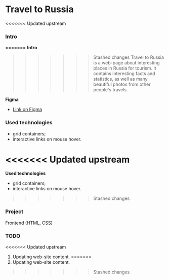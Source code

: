 # Travel to Russia

<<<<<<< Updated upstream
### Intro

=======
**Intro**
>>>>>>> Stashed changes
Travel to Russia is a web-page about interesting places in Russia for tourism.
It contains interesting facts and statistics, as well as many beautiful photos from other people's travels.

**Figma**

* [Link on Figma](https://www.figma.com/file/5PRjsCbw44H8qclCnNrob7/Sprint-3_-Russia-_-desktop-%2B-mobile?node-id=28503%3A0&t=qV7CW6kbz7pJauPA-3)

### Used technologies

* grid containers;
* interactive links on mouse hover.

<<<<<<< Updated upstream
=======
**Used technologies**

* grid containers;
* interactive links on mouse hover.

>>>>>>> Stashed changes
### Project

Frontend (HTML, CSS)

### TODO
<<<<<<< Updated upstream
1. Updating web-site content.
=======
1. Updating web-site content.
>>>>>>> Stashed changes
